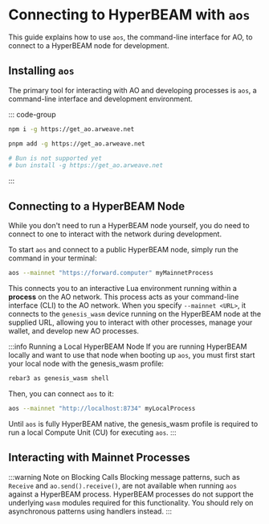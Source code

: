 # Connecting to HyperBEAM with `aos`

This guide explains how to use `aos`, the command-line interface for AO, to connect to a HyperBEAM node for development.

## Installing `aos`

The primary tool for interacting with AO and developing processes is `aos`, a command-line interface and development environment.

::: code-group

```bash [npm]
npm i -g https://get_ao.arweave.net
```

```bash [pnpm]
pnpm add -g https://get_ao.arweave.net
```

```bash [bun]
# Bun is not supported yet
# bun install -g https://get_ao.arweave.net
```

:::

## Connecting to a HyperBEAM Node

While you don't need to run a HyperBEAM node yourself, you do need to connect to one to interact with the network during development.

To start `aos` and connect to a public HyperBEAM node, simply run the command in your terminal:

```bash
aos --mainnet "https://forward.computer" myMainnetProcess
```

This connects you to an interactive Lua environment running within a **process** on the AO network. This process acts as your command-line interface (CLI) to the AO network. When you specify `--mainnet <URL>`, it connects to the `genesis_wasm` device running on the HyperBEAM node at the supplied URL, allowing you to interact with other processes, manage your wallet, and develop new AO processes.

:::info Running a Local HyperBEAM Node
If you are running HyperBEAM locally and want to use that node when booting up `aos`, you must first start your local node with the genesis_wasm profile:

```bash
rebar3 as genesis_wasm shell
```

Then, you can connect `aos` to it:

```bash
aos --mainnet "http://localhost:8734" myLocalProcess
```

Until `aos` is fully HyperBEAM native, the genesis_wasm profile is required to run a local Compute Unit (CU) for executing `aos`.
:::

## Interacting with Mainnet Processes

:::warning Note on Blocking Calls
Blocking message patterns, such as `Receive` and `ao.send().receive()`, are not available when running `aos` against a HyperBEAM process. HyperBEAM processes do not support the underlying `wasm` modules required for this functionality. You should rely on asynchronous patterns using handlers instead.
:::
